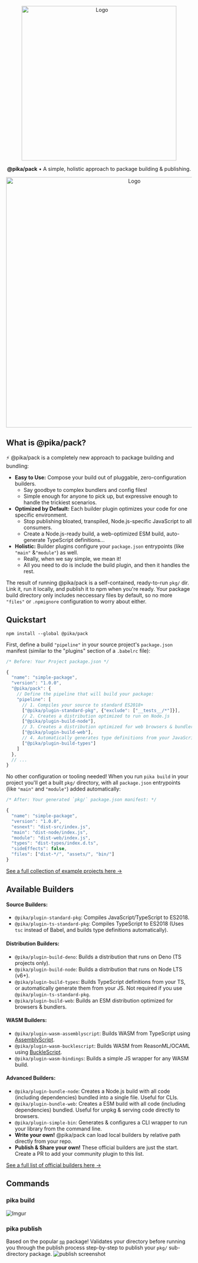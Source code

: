 <p align="center">
  <img alt="Logo" src="https://i.imgur.com/bUYlxms.png?1" width="420">
</p>

<p align="center">
  <strong>@pika/pack</strong> • A simple, holistic approach to package building & publishing.
</p>

<p align="center">
  <img alt="Logo" src="https://i.imgur.com/T5dGOMa.gif" width="680">
</p>

## What is @pika/pack?

⚡️ @pika/pack is a completely new approach to package building and bundling:

- **Easy to Use:** Compose your build out of pluggable, zero-configuration builders.
  - Say goodbye to complex bundlers and config files!
  - Simple enough for anyone to pick up, but expressive enough to handle the trickiest scenarios.
- **Optimized by Default:** Each builder plugin optimizes your code for one specific environment.
  - Stop publishing bloated, transpiled, Node.js-specific JavaScript to all consumers.
  - Create a Node.js-ready build, a web-optimized ESM build, auto-generate TypeScript definitions...
- **Holistic:** Builder plugins configure your `package.json` entrypoints (like `"main"` &`"module"`) as well.
  - Really, when we say simple, we mean it!
  - All you need to do is include the build plugin, and then it handles the rest.

The result of running @pika/pack is a self-contained, ready-to-run `pkg/` dir. Link it, run it locally, and publish it to npm when you're ready. Your package build directory only includes neccessary files by default, so no more `"files"` or `.npmignore` configuration to worry about either.


## Quickstart

```
npm install --global @pika/pack
```

First, define a build `"pipeline"` in your source project's `package.json` manifest (similar to the "plugins" section of a `.babelrc` file):

```js
/* Before: Your Project package.json */

{
  "name": "simple-package",
  "version": "1.0.0",
  "@pika/pack": {
    // Define the pipeline that will build your package:
    "pipeline": [
      // 1. Compiles your source to standard ES2018+
      ["@pika/plugin-standard-pkg", {"exclude": ["__tests__/*"]}],
      // 2. Creates a distribution optimized to run on Node.js
      ["@pika/plugin-build-node"],
      // 3. Creates a distribution optimized for web browsers & bundlers
      ["@pika/plugin-build-web"],
      // 4. Automatically generates type definitions from your JavaScript
      ["@pika/plugin-build-types"]
    ]
  },
  // ...
}
```

No other configuration or tooling needed! When you run `pika build` in your project you'll get a built `pkg/` directory, with all `package.json` entrypoints (like `"main"` and `"module"`) added automatically:

```js
/* After: Your generated `pkg/` package.json manifest: */

{
  "name": "simple-package",
  "version": "1.0.0",
  "esnext": "dist-src/index.js",
  "main": "dist-node/index.js",
  "module": "dist-web/index.js",
  "types": "dist-types/index.d.ts",
  "sideEffects": false,
  "files": ["dist-*/", "assets/", "bin/"]
}
```

[See a full collection of example projects here →](https://github.com/pikapkg/examples)


## Available Builders

#### Source Builders:
 - `@pika/plugin-standard-pkg`: Compiles JavaScript/TypeScript to ES2018.
 - `@pika/plugin-ts-standard-pkg`: Compiles TypeScript to ES2018 (Uses `tsc` instead of Babel, and builds type definitions automatically).

#### Distribution Builders:

 - `@pika/plugin-build-deno`: Builds a distribution that runs on Deno (TS projects only).
 - `@pika/plugin-build-node`: Builds a distribution that runs on Node LTS (v6+).
 - `@pika/plugin-build-types`: Builds TypeScript definitions from your TS, or automatically generate them from your JS. Not required if you use `@pika/plugin-ts-standard-pkg`.
 - `@pika/plugin-build-web`: Builds an ESM distribution optimized for browsers & bundlers.

#### WASM Builders:
 - `@pika/plugin-wasm-assemblyscript`: Builds WASM from TypeScript using [AssemblyScript](https://github.com/AssemblyScript/assemblyscript).
 - `@pika/plugin-wasm-bucklescript`: Builds WASM from ReasonML/OCAML using [BuckleScript](https://bucklescript.github.io/).
 - `@pika/plugin-wasm-bindings`: Builds a simple JS wrapper for any WASM build.

#### Advanced Builders:
 - `@pika/plugin-bundle-node`: Creates a Node.js build with all code (including dependencies) bundled into a single file. Useful for CLIs.
 - `@pika/plugin-bundle-web`: Creates a ESM build with all code (including dependencies) bundled. Useful for unpkg & serving code directly to browsers.
 - `@pika/plugin-simple-bin`:  Generates & configures a CLI wrapper to run your library from the command line.
- **Write your own!** @pika/pack can load local builders by relative path directly from your repo.
- **Publish & Share your own!** These official builders are just the start. Create a PR to add your community plugin to this list.

[See a full list of official builders here →](https://github.com/pikapkg/builders/tree/master/packages)


## Commands

### pika build

![Imgur](https://i.imgur.com/rSY77ks.gif)


### pika publish

Based on the popular [`np`](https://github.com/sindresorhus/np) package! Validates your directory before running you through the publish process step-by-step to publish your `pkg/` sub-directory package.
![publish screenshot](https://imgur.com/SPjSRGN.png)
